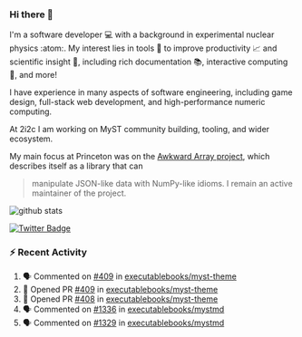 ### Hi there 👋 

I'm a software developer 💻 with a background in experimental nuclear physics :atom:. My interest lies in tools :wrench: to improve productivity :chart_with_upwards_trend: and scientific insight :telescope:, including rich documentation 📚, interactive computing 🧮, and more! 

I have experience in many aspects of software engineering, including game design, full-stack web development, and high-performance numeric computing. 

At 2i2c I am working on MyST community building, tooling, and wider ecosystem. 

My main focus at Princeton was on the [Awkward Array project](awkward-array.org/), which describes itself as a library that can 
> manipulate JSON-like data with NumPy-like idioms. I remain an active maintainer of the project. 

![github stats](https://github-readme-stats.vercel.app/api?username=agoose77&show_icons=true&hide_rank=true&hide_title=true&bg_color=30,e76445,904e95&text_color=efe3ec&icon_color=efe3ec)
<!--
**agoose77/agoose77** is a ✨ _special_ ✨ repository because its `README.md` (this file) appears on your GitHub profile.

Here are some ideas to get you started:

- 🔭 I’m currently working on ...
- 🌱 I’m currently learning ...
- 👯 I’m looking to collaborate on ...
- 🤔 I’m looking for help with ...
- 💬 Ask me about ...
- 📫 How to reach me: ...
- 😄 Pronouns: ...
- ⚡ Fun fact: ...
-->

[![Twitter Badge](https://img.shields.io/twitter/follow/agoose77?style=flat-square&logo=Twitter&logoColor=white&color=cornflowerblue)](https://twitter.com/agoose77)

### :zap: Recent Activity

<!--START_SECTION:activity-->
1. 🗣 Commented on [#409](https://github.com/executablebooks/myst-theme/pull/409#issuecomment-2180956648) in [executablebooks/myst-theme](https://github.com/executablebooks/myst-theme)
2. 💪 Opened PR [#409](https://github.com/executablebooks/myst-theme/pull/409) in [executablebooks/myst-theme](https://github.com/executablebooks/myst-theme)
3. 💪 Opened PR [#408](https://github.com/executablebooks/myst-theme/pull/408) in [executablebooks/myst-theme](https://github.com/executablebooks/myst-theme)
4. 🗣 Commented on [#1336](https://github.com/executablebooks/mystmd/issues/1336#issuecomment-2180546014) in [executablebooks/mystmd](https://github.com/executablebooks/mystmd)
5. 🗣 Commented on [#1329](https://github.com/executablebooks/mystmd/pull/1329#issuecomment-2180331068) in [executablebooks/mystmd](https://github.com/executablebooks/mystmd)
<!--END_SECTION:activity-->
